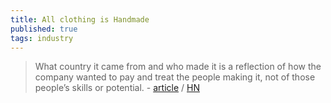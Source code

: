 ```yaml
---
title: All clothing is Handmade
published: true
tags: industry
---
```

> What country it came from and who made it is a reflection of how the company wanted to pay and treat the people making it, not of those people’s skills or potential. - [article](https://ruthtillman.com/post/all-clothing-is-handmade/) / [HN](https://news.ycombinator.com/item?id=43450515)
